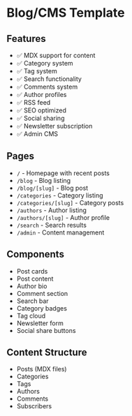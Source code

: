 # Blog/CMS Template

## Features

- ✅ MDX support for content
- ✅ Category system
- ✅ Tag system
- ✅ Search functionality
- ✅ Comments system
- ✅ Author profiles
- ✅ RSS feed
- ✅ SEO optimized
- ✅ Social sharing
- ✅ Newsletter subscription
- ✅ Admin CMS

## Pages

- `/` - Homepage with recent posts
- `/blog` - Blog listing
- `/blog/[slug]` - Blog post
- `/categories` - Category listing
- `/categories/[slug]` - Category posts
- `/authors` - Author listing
- `/authors/[slug]` - Author profile
- `/search` - Search results
- `/admin` - Content management

## Components

- Post cards
- Post content
- Author bio
- Comment section
- Search bar
- Category badges
- Tag cloud
- Newsletter form
- Social share buttons

## Content Structure

- Posts (MDX files)
- Categories
- Tags
- Authors
- Comments
- Subscribers